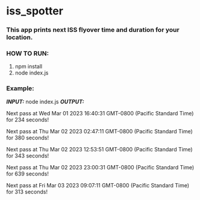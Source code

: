 # iss_spotter

### This app prints next ISS flyover time and duration for your location.

### **HOW TO RUN:**

1. npm install
2. node index.js

### Example:

**_INPUT:_** node index.js
**_OUTPUT:_**

Next pass at Wed Mar 01 2023 16:40:31 GMT-0800 (Pacific Standard Time) for 234 seconds!

Next pass at Thu Mar 02 2023 02:47:11 GMT-0800 (Pacific Standard Time) for 380 seconds!

Next pass at Thu Mar 02 2023 12:53:51 GMT-0800 (Pacific Standard Time) for 343 seconds!

Next pass at Thu Mar 02 2023 23:00:31 GMT-0800 (Pacific Standard Time) for 639 seconds!

Next pass at Fri Mar 03 2023 09:07:11 GMT-0800 (Pacific Standard Time) for 313 seconds!
